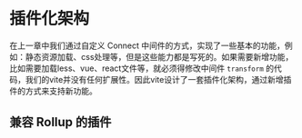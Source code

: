 # 插件化架构
在上一章中我们通过自定义 Connect 中间件的方式，实现了一些基本的功能，例如：静态资源加载、css处理等，但是这些能力都是写死的。如果需要新增功能，比如需要加载less、vue、react文件等，就必须得修改中间件 `transform` 的代码，我们的vite并没有任何扩展性。因此vite设计了一套插件化架构，通过新增插件的方式来支持新功能。

## 兼容 Rollup 的插件